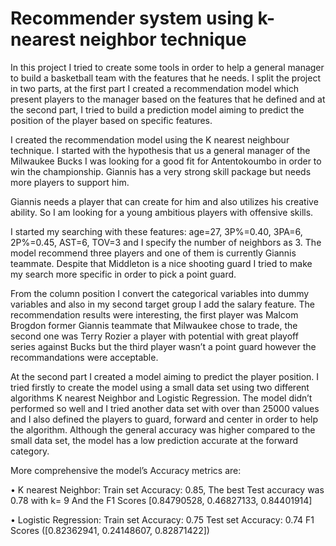 # Recommender system using k-nearest neighbor technique

In this project I tried to create some tools in order to help a general manager to build a basketball team with the features that he needs. I split the project in two parts, at the first part I created a recommendation model which present players to the manager based on the features that he defined  and at the second part, I tried to build a prediction model aiming to predict the position of the player based on specific features.

I created the recommendation model using the K nearest neighbour technique. I started with the hypothesis that us a general manager of the Milwaukee Bucks I was looking for a good fit for Antentokoumbo in order to win the championship. Giannis has a very strong skill package but needs more players to support him. 

Giannis needs a player that can create for him and also utilizes his creative ability. So I am looking for a young ambitious players with offensive skills.

I started my searching with these features: age=27, 3P%=0.40, 3PA=6, 2P%=0.45, AST=6, TOV=3 and I specify the number of neighbors as 3. The model recommend three players and one of them is currently Giannis teammate. Despite that Middleton is  a nice shooting guard I tried to make my search more specific in order to pick a point guard.

From the column position I convert the categorical variables into dummy variables and also in my second target group I add the salary feature. The recommendation results were interesting, the first player was Malcom Brogdon former Giannis teammate that Milwaukee chose to trade, the second one was Terry Rozier a player with potential with great playoff series against Bucks but the third player wasn’t a point guard however the recommandations were acceptable.

At the second part I created a model aiming to predict the player position. I tried firstly to create the model using a small data set using two different algorithms K nearest  Neighbor and Logistic Regression. The model didn’t performed so well and I tried another data set with over than 25000 values and I also defined the players to guard, forward and center in order to help the algorithm. Although the general accuracy was higher compared to the small data set, the model has a low prediction accurate at the forward category.

More comprehensive the model’s Accuracy metrics are:


•	K nearest Neighbor: Train set Accuracy:  0.85, 
The best Test accuracy was 0.78 with k= 9 
And the F1 Scores [0.84790528, 0.46827133, 0.84401914]


•	Logistic Regression: Train set Accuracy: 0.75
Test set Accuracy:  0.74
F1 Scores ([0.82362941, 0.24148607, 0.82871422])


